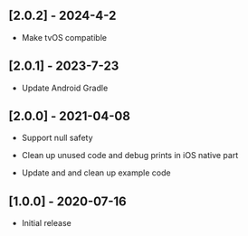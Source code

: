 ## [2.0.2] - 2024-4-2

* Make tvOS compatible

## [2.0.1] - 2023-7-23

* Update Android Gradle

## [2.0.0] - 2021-04-08

* Support null safety

* Clean up unused code and debug prints in iOS native part

* Update and and clean up example code

## [1.0.0] - 2020-07-16

* Initial release
